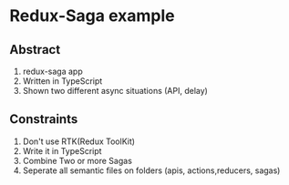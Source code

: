 # Redux-Saga example

## Abstract

1. redux-saga app
2. Written in TypeScript
3. Shown two different async situations (API, delay)

## Constraints

1. Don't use RTK(Redux ToolKit)
2. Write it in TypeScript
3. Combine Two or more Sagas
4. Seperate all semantic files on folders (apis, actions,reducers, sagas)
